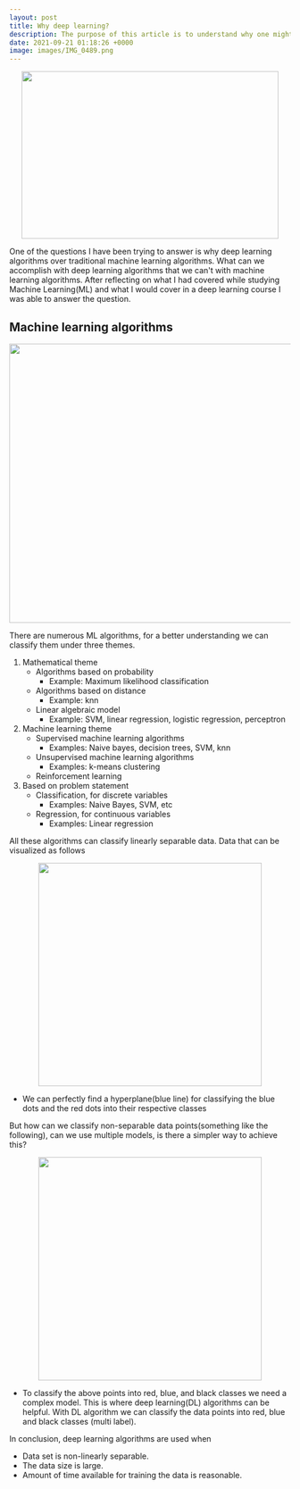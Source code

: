 ```yaml
---
layout: post
title: Why deep learning? 
description: The purpose of this article is to understand why one might choose deep learning algorithms over the machine learning algorithms.
date: 2021-09-21 01:18:26 +0000
image: images/IMG_0489.png
---
```


<p align="center">
  <img width="460" height="300" src="{{ site.baseurl }}/assets/images/IMG_0489.png">
</p>

One of the questions I have been trying to answer is why deep learning algorithms over traditional machine learning algorithms. What can we accomplish with deep learning algorithms that we can't with machine learning algorithms. After reflecting on what I had covered while studying Machine Learning(ML) and what I would cover in a deep learning course I was able to answer the question. 

## Machine learning algorithms

<p align="center">
 <img width="1000" height="500" src="/images/themes_ml.jpg">
</p>

There are numerous ML algorithms, for a better understanding we can classify them under three themes.
1. Mathematical theme
    - Algorithms based on probability   
        - Example: Maximum likelihood classification
    - Algorithms based on distance
        - Example: knn
    - Linear algebraic model 
        - Example: SVM, linear regression, logistic regression, perceptron
2. Machine learning theme 
    - Supervised machine learning algorithms 
        - Examples: Naive bayes, decision trees, SVM, knn
    - Unsupervised machine learning algorithms
        - Examples: k-means clustering 
    - Reinforcement learning 
3. Based on problem statement
    - Classification, for discrete variables
        - Examples: Naive Bayes, SVM, etc
    - Regression, for continuous variables 
        - Examples: Linear regression

All these algorithms can classify linearly separable data. Data that can be visualized as follows

<p align="center">
 <img width="400" height="400" src="/images/linearly_sep.jpg">
</p>

- We can perfectly find a hyperplane(blue line) for classifying the blue dots and the red dots into their respective classes 

But how can we classify non-separable data points(something like the following), can we use multiple models, is there a simpler way to achieve this? 

<p align="center">
 <img width="400" height="400" src="/images/non_linearly_sep.jpg">
</p>

- To classify the above points into red, blue, and black classes we need a complex model. This is where deep learning(DL) algorithms can be helpful. With DL algorithm we can classify the data points into red, blue and black classes (multi label). 

In conclusion, deep learning algorithms are used when 
- Data set is non-linearly separable.
- The data size is large. 
- Amount of time available for training the data is reasonable.